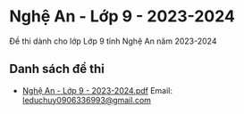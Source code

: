 # Nghệ An - Lớp 9 - 2023-2024

Đề thi dành cho lớp Lớp 9 tỉnh Nghệ An năm 2023-2024

## Danh sách đề thi

- [Nghệ An - Lớp 9 - 2023-2024.pdf](Nghệ%20An%20-%20Lớp%209%20-%202023-2024.pdf)
Email: leduchuy0906336993@gmail.com

